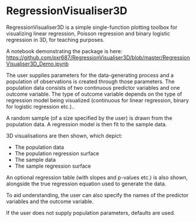 # RegressionVisualiser3D
RegressionVisualiser3D is a simple single-function plotting toolbox for visualizing linear regression, Poisson regression and binary logistic regression in 3D, for teaching purposes.

A notebook demonstrating the package is here: https://github.com/pxr687/RegressionVisualiser3D/blob/master/RegressionVisualiser3D_Demo.ipynb 

The user supplies parameters for the data-generating process and a population of observations is created through those parameters. The population data consists of two continuous predictor variables and one outcome variable. The type of outcome variable depends on the type of regression model being visualized (continuous for linear regression, binary for logistic regression etc.)..

A random sample (of a size specified by the user) is drawn from the population data. A regression model is then fit to the sample data.

3D visualisations are then shown, which depict:

* The population data
* The population regression surface
* The sample data
* The sample regression surface

An optional regression table (with slopes and p-values etc.) is also shown, alongside the true regression equation used to generate the data. 

To aid understanding, the user can also specify the names of the predictor variables and the outcome variable.

If the user does not supply population parameters, defaults are used.
